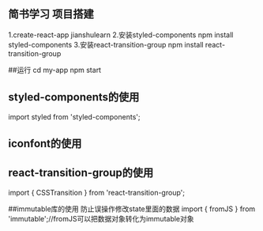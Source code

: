 ## 简书学习 项目搭建

1.create-react-app jianshulearn
2.安装styled-components   npm install styled-components
3.安装react-transition-group  npm install react-transition-group

##运行
cd my-app
npm start

## styled-components的使用
import styled from 'styled-components';

## iconfont的使用  

## react-transition-group的使用  
import { CSSTransition } from 'react-transition-group';

##immutable库的使用 防止误操作修改state里面的数据
import { fromJS } from 'immutable';//fromJS可以把数据对象转化为immutable对象

